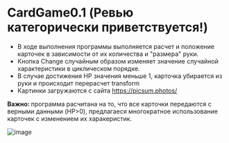 # CardGame0.1 (Ревью категорически приветствуется!)
 
  - В ходе выполнения программы выполняется расчет и положение карточек в зависимости от их количества и "размера" руки.
  - Кнопка Change случайным образом изменяет значение случайной характеристики в циклическом порядке. 
  - В случае достижения HP значения меньше 1, карточка убирается из руки и происходит перерасчет transform
  - Картинки загружаются с сайта https://picsum.photos/
  
 <b> Важно: </b> программа расчитана на то, что все карточки передаются с верными данными (HP>0), предлагаеся многократное использование карточек с изменением их харакеристик.
 
![image](https://user-images.githubusercontent.com/84905463/157639585-9e008a42-13b3-4016-8100-49327215332e.png)
